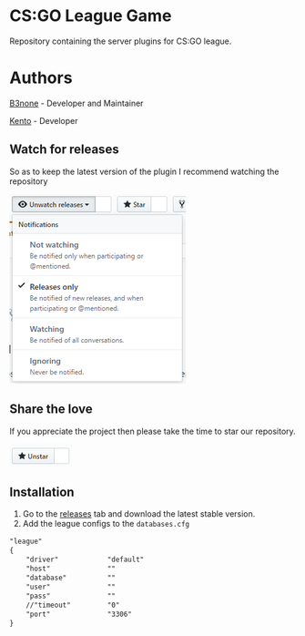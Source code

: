 # CS:GO League Game
Repository containing the server plugins for CS:GO league.

# Authors
[B3none](https://github.com/b3none/) - Developer and Maintainer

[Kento](https://github.com/rogeraabbccdd) - Developer

## Watch for releases
So as to keep the latest version of the plugin I recommend watching the repository

![Watch releases](https://github.com/b3none/gdprconsent/raw/development/.github/README_ASSETS/watch_releases.png)

## Share the love
If you appreciate the project then please take the time to star our repository.

![Star us](https://github.com/b3none/gdprconsent/raw/development/.github/README_ASSETS/star_us.png)

## Installation
1. Go to the [releases](https://github.com/csgo-league/csgo-league-game/releases/latest) tab and download the latest stable version.
2. Add the league configs to the `databases.cfg`
```
"league"
{
    "driver"			"default"
    "host"				""
    "database"			""
    "user"				""
    "pass"				""
    //"timeout"			"0"
    "port"				"3306"
}
```